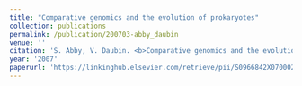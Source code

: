 ```yaml
---
title: "Comparative genomics and the evolution of prokaryotes"
collection: publications
permalink: /publication/200703-abby_daubin
venue: ''
citation: 'S. Abby, V. Daubin. <b>Comparative genomics and the evolution of prokaryotes</b>, <i>Trends in Microbiology,</i> March 2007'
year: '2007'
paperurl: 'https://linkinghub.elsevier.com/retrieve/pii/S0966842X07000224'
---
```

